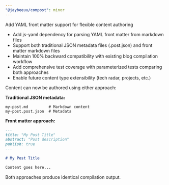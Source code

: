 ```yaml
---
"@jaybeeuu/compost": minor
---
```


Add YAML front matter support for flexible content authoring

- Add js-yaml dependency for parsing YAML front matter from markdown files
- Support both traditional JSON metadata files (.post.json) and front matter markdown files
- Maintain 100% backward compatibility with existing blog compilation workflow
- Add comprehensive test coverage with parameterized tests comparing both approaches
- Enable future content type extensibility (tech radar, projects, etc.)

Content can now be authored using either approach:

**Traditional JSON metadata:**

```
my-post.md         # Markdown content
my-post.post.json  # Metadata
```

**Front matter approach:**

```markdown
---
title: "My Post Title"
abstract: "Post description"
publish: true
---

# My Post Title

Content goes here...
```

Both approaches produce identical compilation output.
